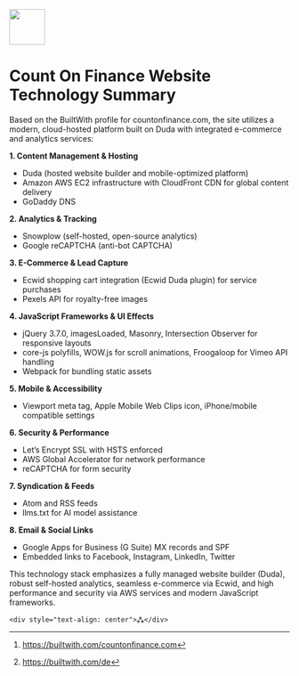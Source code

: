<img src="https://r2cdn.perplexity.ai/pplx-full-logo-primary-dark%402x.png" style="height:64px;margin-right:32px"/>

# Count On Finance Website Technology Summary

Based on the BuiltWith profile for countonfinance.com, the site utilizes a modern, cloud-hosted platform built on Duda with integrated e-commerce and analytics services:

**1. Content Management \& Hosting**

- Duda (hosted website builder and mobile-optimized platform)
- Amazon AWS EC2 infrastructure with CloudFront CDN for global content delivery
- GoDaddy DNS

**2. Analytics \& Tracking**

- Snowplow (self-hosted, open-source analytics)
- Google reCAPTCHA (anti-bot CAPTCHA)

**3. E-Commerce \& Lead Capture**

- Ecwid shopping cart integration (Ecwid Duda plugin) for service purchases
- Pexels API for royalty-free images

**4. JavaScript Frameworks \& UI Effects**

- jQuery 3.7.0, imagesLoaded, Masonry, Intersection Observer for responsive layouts
- core-js polyfills, WOW.js for scroll animations, Froogaloop for Vimeo API handling
- Webpack for bundling static assets

**5. Mobile \& Accessibility**

- Viewport meta tag, Apple Mobile Web Clips icon, iPhone/mobile compatible settings

**6. Security \& Performance**

- Let’s Encrypt SSL with HSTS enforced
- AWS Global Accelerator for network performance
- reCAPTCHA for form security

**7. Syndication \& Feeds**

- Atom and RSS feeds
- llms.txt for AI model assistance

**8. Email \& Social Links**

- Google Apps for Business (G Suite) MX records and SPF
- Embedded links to Facebook, Instagram, LinkedIn, Twitter

This technology stack emphasizes a fully managed website builder (Duda), robust self-hosted analytics, seamless e-commerce via Ecwid, and high performance and security via AWS services and modern JavaScript frameworks.
<span style="display:none">[^1][^2]</span>

```
<div style="text-align: center">⁂</div>
```

[^1]: https://builtwith.com/countonfinance.com

[^2]: https://builtwith.com/de


